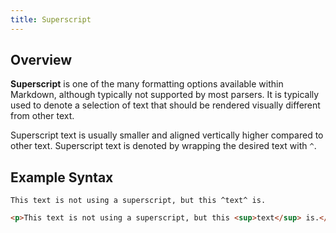 ```yaml
---
title: Superscript
---
```


## Overview

**Superscript** is one of the many formatting options available within Markdown, although typically not supported by most parsers. It is typically used to denote a selection of text that should be rendered visually different from other text.

Superscript text is usually smaller and aligned vertically higher compared to other text. Superscript text is denoted by wrapping the desired text with `^`.

## Example Syntax

```text
This text is not using a superscript, but this ^text^ is.
```

```html
<p>This text is not using a superscript, but this <sup>text</sup> is.</p>
```
